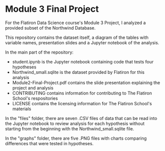 # Module 3 Final Project

For the Flatiron Data Science course's Module 3 Project, I analyzed a provided subset of the Northwind Database.

This repository contains the dataset itself, a diagram of the tables with variable names, presentation slides and a Jupyter notebook of the analysis.

In the main part of the repository:

* student.ipynb is the Jupyter notebook containing code that tests four hypotheses
* Northwind_small.sqlite is the dataset provided by Flatiron for this analysis
* Module2-Final-Project.pdf contains the slide presentation explaining the project and analysis
* CONTRIBUTING contains information for contributing to The Flatiron School's respositories
* LICENSE contains the licensing information for The Flatiron School's materials

In the "files" folder, there are seven .CSV files of data that can be read into the Jupyter notebook to review analysis for each hypothesis without starting from the beginning with the Northwind_small.sqlite file.

In the "graphs" folder, there are five .PNG files with charts comparing differences that were tested in hypotheses.
